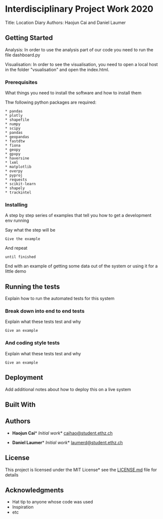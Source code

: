 # Interdisciplinary Project Work 2020

Title: Location Diary
Authors: Haojun Cai and Daniel Laumer

## Getting Started

Analysis:
In order to use the analysis part of our code you need to run the file dashboard.py

Visualisation:
In order to see the visualisation, you need to open a local host in the folder "vsualisation" and open the index.html.

### Prerequisites

What things you need to install the software and how to install them

Thw following python packages are required:
```
* pandas
* plotly
* shapefile
* numpy
* scipy
* pandas
* geopandas
* fastdtw
* fiona
* geopy
* gpxpy
* haversine
* lxml
* matplotlib
* overpy
* pyproj
* requests
* scikit-learn
* shapely
* trackintel
```

### Installing

A step by step series of examples that tell you how to get a development env running

Say what the step will be

```
Give the example
```

And repeat

```
until finished
```

End with an example of getting some data out of the system or using it for a little demo

## Running the tests

Explain how to run the automated tests for this system

### Break down into end to end tests

Explain what these tests test and why

```
Give an example
```

### And coding style tests

Explain what these tests test and why

```
Give an example
```

## Deployment

Add additional notes about how to deploy this on a live system

## Built With



## Authors

* **Haojun Cai*** *Initial work** caihao@student.ethz.ch

* **Daniel Laumer*** *Initial work** laumerd@student.ethz.ch

## License

This project is licensed under the MIT License* see the [LICENSE.md](LICENSE.md) file for details

## Acknowledgments

* Hat tip to anyone whose code was used
* Inspiration
* etc

